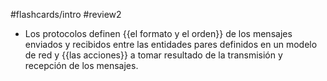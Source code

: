 #flashcards/intro
#review2

- Los protocolos definen {{el formato y el orden}} de los mensajes enviados y recibidos entre las entidades pares definidos en un modelo de red y {{las acciones}} a tomar resultado de la transmisión y recepción de los mensajes.

